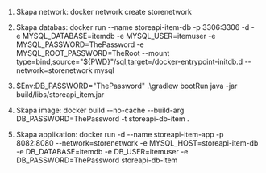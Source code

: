 1. Skapa network:
docker network create storenetwork

2. Skapa databas:
docker run --name storeapi-item-db -p 3306:3306 -d -e MYSQL_DATABASE=itemdb -e MYSQL_USER=itemuser -e MYSQL_PASSWORD=ThePassword -e MYSQL_ROOT_PASSWORD=TheRoot --mount type=bind,source="${PWD}"/sql,target=/docker-entrypoint-initdb.d --network=storenetwork mysql

3. $Env:DB_PASSWORD="ThePassword"
   .\gradlew bootRun
   java -jar build/libs/storeapi_item.jar

4. Skapa image:
docker build --no-cache --build-arg DB_PASSWORD=ThePassword -t storeapi-db-item .

5. Skapa applikation:
docker run -d --name storeapi-item-app -p 8082:8080 --network=storenetwork -e MYSQL_HOST=storeapi-item-db -e DB_DATABASE=itemdb -e DB_USER=itemuser -e DB_PASSWORD=ThePassword storeapi-db-item